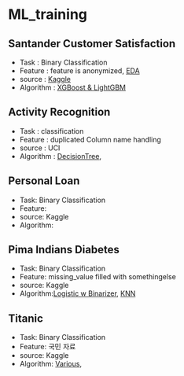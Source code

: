 # ML_training



## Santander Customer Satisfaction

* Task : Binary Classification
* Feature : feature is anonymized, [EDA](https://github.com/SeWonKwon/ML_training/blob/main/Kaggle/Santander%20Customer%20Satisfaction/02_EDA.ipynb)
* source : [Kaggle](https://github.com/SeWonKwon/ML_training/blob/main/Kaggle/Santander%20Customer%20Satisfaction/01_data%20information.ipynb)
* Algorithm : [XGBoost & LightGBM](https://github.com/SeWonKwon/ML_training/blob/main/Kaggle/Santander%20Customer%20Satisfaction/03_Model%20XGB%20LIghtGBM.ipynb)

## Activity Recognition

* Task : classification
* Feature : duplicated Column name handling
* source : UCI 
* Algorithm : [DecisionTree](https://github.com/SeWonKwon/ML_training/blob/main/Kaggle/Activity%20Recognition/02_%20Model%20from%20UCI%20by%20%EA%B3%B5%EB%A3%A1.ipynb), 

## Personal Loan

* Task: Binary Classification
* Feature: 
* source: Kaggle
* Algorithm:

## Pima Indians Diabetes

* Task: Binary Classification
* Feature: missing_value filled with somethingelse
* source: Kaggle
* Algorithm:[Logistic w Binarizer](https://github.com/SeWonKwon/ML_training/blob/main/Kaggle/Pima%20Indians%20Diabetes/02_Pima%20Indian%20diabetes%20by%20%EA%B3%B5%EB%A3%A1.ipynb), [KNN](https://github.com/SeWonKwon/ML_training/blob/main/Kaggle/Pima%20Indians%20Diabetes/03_Pima%20Indian%20Diabates_%20KNN.ipynb)

## Titanic

* Task: Binary Classification
* Feature: 국민 자료 
* source: Kaggle
* Algorithm: [Various](https://github.com/SeWonKwon/ML_training/blob/main/Kaggle/Titanic/01_Titanic%20Dataset%20information.ipynb),
